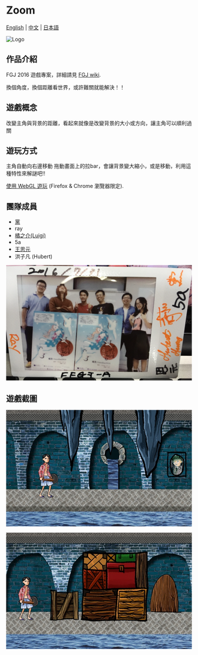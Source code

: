 # Zoom

[English](README.md) | [中文](README.ch.md) | [日本語](README.jp.md)

<img src="/Arts/start-end/logo.PNG" alt="Logo" width="450px"/>

## 作品介紹

FGJ 2016 遊戲專案，詳細請見 [FGJ wiki](http://fgj.igda.jp/dokuwiki/doku.php?id=team:taipeiiii_a).

換個角度，換個距離看世界，或許難關就能解決！！

## 遊戲概念

改變主角與背景的距離，看起來就像是改變背景的大小或方向，讓主角可以順利過關

## 遊玩方式 

主角自動向右邊移動
拖動畫面上的拉bar，會讓背景變大縮小，或是移動，利用這種特性來解謎吧!!

[使用 WebGL 遊玩](http://twsiyuan.com/fgj-2016) (Firefox & Chrome 瀏覽器限定).

## 團隊成員

* [黨](https://www.facebook.com/chuansiang.dang)
* ray
* [橘之介(Luigi)](https://www.facebook.com/profile.php?id=100000166043481)
* 5a
* [王思元](http://twsiyuan.com/)
* 洪子凡 (Hubert)

<img src="/Arts/fgj16_teamA.jpg" alt="fgj16_teamA"/>

## 遊戲截圖

![遊戲截圖1](/Arts/gameshot/01.jpg)

![遊戲截圖2](/Arts/gameshot/03.jpg)
